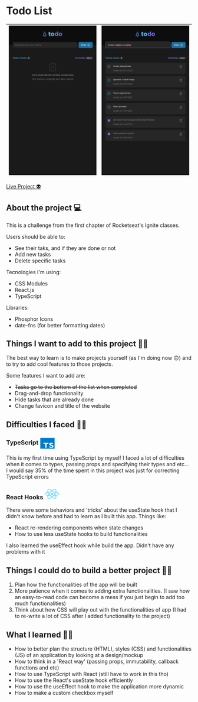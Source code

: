 # Todo List
<!-- ![](https://github.com/wellington-damasio/todo_list/screenshots/screenshot1.png) -->

![](screenshots/screenshot1.png)      |  ![](screenshots/screenshot2.png)
:-------------------------:|:-------------------------:

<a href="https://damasio-todo.netlify.app">Live Project 👽</a>
        
## About the project 💻
This is a challenge from the first chapter of Rocketseat's Ignite classes.

Users should be able to:
- See their taks, and if they are done or not
- Add new tasks
- Delete specific tasks

Tecnologies I'm using:
- CSS Modules
- React.js
- TypeScript

Libraries:
- Phosphor Icons
- date-fns (for better formatting dates)

## Things I want to add to this project 👨‍💻
The best way to learn is to make projects yourself (as I'm doing now 🙃) and to try to add cool features to those projects.

Some features I want to add are:
- ~~Tasks go to the bottom of the list when completed~~
- Drag-and-drop functionality
- Hide tasks that are already done
- Change favicon and title of the website

## Difficulties I faced 🤷‍♂️
### TypeScript <img align="center" alt="ts" height="30" width="40" src="https://raw.githubusercontent.com/devicons/devicon/master/icons/typescript/typescript-original.svg">
This is my first time using TypeScript by myself
I faced a lot of difficulties when it comes to types, passing props and specifying their types and etc...
I would say 35% of the time spent in this project was just for correcting TypeScript errors

### React Hooks <img alt="react" height="30" width="40" src="https://github.com/devicons/devicon/blob/master/icons/react/react-original.svg">
There were some behaviors and 'tricks' about the useState hook that I didn't know before and had to learn as I built this app.
Things like:
- React re-rendering components when state changes
- How to use less useState hooks to build functionalities

I also learned the useEffect hook while build the app. Didn't have any problems with it

## Things I could do to build a better project 👨‍🏭
1. Plan how the functionalities of the app will be built
2. More patience when it comes to adding extra functionalities. (I saw how an easy-to-read code can become a mess if you just begin to add too much functionalities)
3. Think about how CSS will play out with the functionalities of app (I had to re-write a lot of CSS after I added functionality to the project)

## What I learned 👨‍🏫
- How to better plan the structure (HTML), styles (CSS) and functionalities (JS) of an application by looking at a design/mockup
- How to think in a 'React way' (passing props, immutability, callback functions and etc)
- How to use TypeScript with React (still have to work in this tho)
- How to use the React's useState hook efficiently
- How to use the useEffect hook to make the application more dynamic
- How to make a custom checkbox myself
